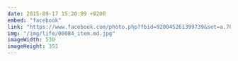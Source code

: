 ```yaml
---
date: 2015-09-17 15:20:09 +0200
embed: "facebook"
link: "https://www.facebook.com/photo.php?fbid=920045261399739&set=a.701530316584569.1073741829.100001828228976&type=3"
img: "/img/life/00084_item.md.jpg"
imageWidth: 530
imageHeight: 351
---
```

